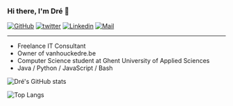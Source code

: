 ### Hi there, I'm Dré 👋

[![GitHub](https://img.shields.io/badge/GitHub-vanhoucked-greenyellow?logo=github)](https://github.com/vanhoucked)
[![twitter](https://img.shields.io/badge/Tweet-VanhouckeDre-blue?logo=twitter)](https://twitter.com/VanhouckeDre)
[![Linkedin](https://img.shields.io/badge/Linkedin-drévanhoucke-blue?logo=linkedin)](https://www.linkedin.com/in/dr%C3%A9vanhoucke/)
[![Mail](https://img.shields.io/badge/Mail-info@vanhouckedre.be-red?logo=Mail.Ru)](mailto:info@vanhouckedre.be)

---

- Freelance IT Consultant
- Owner of vanhouckedre.be
- Computer Science student at Ghent University of Applied Sciences
- Java / Python / JavaScript / Bash

![Dré's GitHub stats](https://github-readme-stats.vercel.app/api?username=vanhoucked&count_private=true&show_icons=true&theme=dark)

![Top Langs](https://github-readme-stats.vercel.app/api/top-langs/?username=vanhoucked&theme=dark&count_private=true&show_icons=true)
